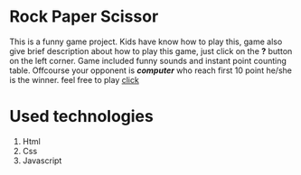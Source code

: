 # Rock Paper Scissor
This is a funny game project. Kids have know how to play this, game also give brief description about how to play this game, just click on the **?** button on the left corner.
Game included funny sounds and instant point counting table. Offcourse your opponent is ***computer*** who reach first 10 point he/she is the winner.
feel free to play [click](https://rainbow-duckanoo-2f63e9.netlify.app)

# Used technologies
1. Html 
2. Css
3. Javascript
